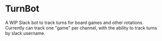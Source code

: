 # TurnBot
A WIP Slack bot to track turns for board games and other rotations. Currently can track one "game" per channel, with the ability to track turns by slack username.
